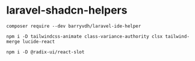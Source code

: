 # laravel-shadcn-helpers

```
composer require --dev barryvdh/laravel-ide-helper
```

```
npm i -D tailwindcss-animate class-variance-authority clsx tailwind-merge lucide-react
```

```
npm i -D @radix-ui/react-slot
```
